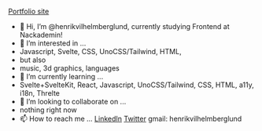 [Portfolio site](https://henrikvilhelmberglund.com)

- 👋 Hi, I’m @henrikvilhelmberglund, currently studying Frontend at Nackademin!
- 👀 I’m interested in ...
- Javascript, Svelte, CSS, UnoCSS/Tailwind, HTML,
- but also
- music, 3d graphics, languages
- 🌱 I’m currently learning ...
- Svelte+SvelteKit, React, Javascript, UnoCSS/Tailwind, CSS, HTML, a11y, i18n, Threlte
- 💞️ I’m looking to collaborate on ...
- nothing right now
- 📫 How to reach me ...
[LinkedIn](https://linkedin.com/in/henrikvilhelmberglund)
[Twitter](https://twitter.com/henrikvberglund)
gmail: henrikvilhelmberglund

<!---
henrikvilhelmberglund/henrikvilhelmberglund is a ✨ special ✨ repository because its `README.md` (this file) appears on your GitHub profile.
You can click the Preview link to take a look at your changes.
--->
